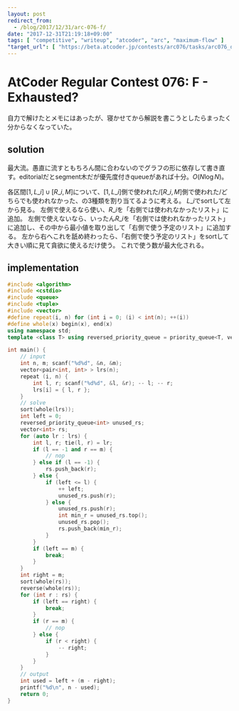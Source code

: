 ```yaml
---
layout: post
redirect_from:
  - /blog/2017/12/31/arc-076-f/
date: "2017-12-31T21:19:18+09:00"
tags: [ "competitive", "writeup", "atcoder", "arc", "maximum-flow" ]
"target_url": [ "https://beta.atcoder.jp/contests/arc076/tasks/arc076_d" ]
---
```


# AtCoder Regular Contest 076: F - Exhausted?

自力で解けたとメモにはあったが、寝かせてから解説を書こうとしたらまったく分からなくなっていた。

## solution

最大流。愚直に流すともちろん間に合わないのでグラフの形に依存して書き直す。editorialだとsegment木だが優先度付きqueueがあれば十分。$O(N \log N)$。

各区間$[1, L\_i] \cup [R\_i, M]$について、$[1, L\_i]$側で使われた/$[R\_i, M]$側で使われた/どちらでも使われなかった、の$3$種類を割り当てるように考える。
$L\_i$でsortして左から見る。
左側で使えるなら使い、$R\_i$を「右側では使われなかったリスト」に追加。
左側で使えないなら、いったん$R\_i$を「右側では使われなかったリスト」に追加し、その中から最小値を取り出して「右側で使う予定のリスト」に追加する。
左から右へこれを舐め終わったら、「右側で使う予定のリスト」をsortして大きい順に見て貪欲に使えるだけ使う。
これで使う数が最大化される。

## implementation

``` c++
#include <algorithm>
#include <cstdio>
#include <queue>
#include <tuple>
#include <vector>
#define repeat(i, n) for (int i = 0; (i) < int(n); ++(i))
#define whole(x) begin(x), end(x)
using namespace std;
template <class T> using reversed_priority_queue = priority_queue<T, vector<T>, greater<T> >;

int main() {
    // input
    int n, m; scanf("%d%d", &n, &m);
    vector<pair<int, int> > lrs(n);
    repeat (i, n) {
        int l, r; scanf("%d%d", &l, &r); -- l; -- r;
        lrs[i] = { l, r };
    }
    // solve
    sort(whole(lrs));
    int left = 0;
    reversed_priority_queue<int> unused_rs;
    vector<int> rs;
    for (auto lr : lrs) {
        int l, r; tie(l, r) = lr;
        if (l == -1 and r == m) {
            // nop
        } else if (l == -1) {
            rs.push_back(r);
        } else {
            if (left <= l) {
                ++ left;
                unused_rs.push(r);
            } else {
                unused_rs.push(r);
                int min_r = unused_rs.top();
                unused_rs.pop();
                rs.push_back(min_r);
            }
        }
        if (left == m) {
            break;
        }
    }
    int right = m;
    sort(whole(rs));
    reverse(whole(rs));
    for (int r : rs) {
        if (left == right) {
            break;
        }
        if (r == m) {
            // nop
        } else {
            if (r < right) {
                -- right;
            }
        }
    }
    // output
    int used = left + (m - right);
    printf("%d\n", n - used);
    return 0;
}
```
